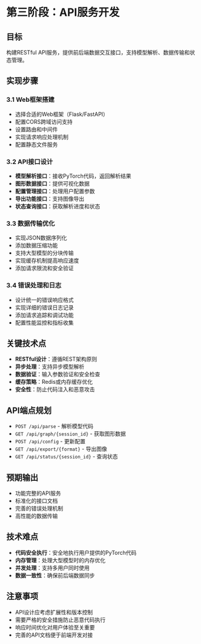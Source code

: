 # 第三阶段：API服务开发

## 目标
构建RESTful API服务，提供前后端数据交互接口，支持模型解析、数据传输和状态管理。

## 实现步骤

### 3.1 Web框架搭建
- 选择合适的Web框架（Flask/FastAPI）
- 配置CORS跨域访问支持
- 设置路由和中间件
- 实现请求响应处理机制
- 配置静态文件服务

### 3.2 API接口设计
- **模型解析接口**：接收PyTorch代码，返回解析结果
- **图形数据接口**：提供可视化数据
- **配置管理接口**：处理用户配置参数
- **导出功能接口**：支持图像导出
- **状态查询接口**：获取解析进度和状态

### 3.3 数据传输优化
- 实现JSON数据序列化
- 添加数据压缩功能
- 支持大型模型的分块传输
- 实现缓存机制提高响应速度
- 添加请求限流和安全验证

### 3.4 错误处理和日志
- 设计统一的错误响应格式
- 实现详细的错误日志记录
- 添加请求追踪和调试功能
- 配置性能监控和指标收集

## 关键技术点
- **RESTful设计**：遵循REST架构原则
- **异步处理**：支持异步模型解析
- **数据验证**：输入参数验证和安全检查
- **缓存策略**：Redis或内存缓存优化
- **安全性**：防止代码注入和恶意攻击

## API端点规划
- `POST /api/parse` - 解析模型代码
- `GET /api/graph/{session_id}` - 获取图形数据
- `POST /api/config` - 更新配置
- `GET /api/export/{format}` - 导出图像
- `GET /api/status/{session_id}` - 查询状态

## 预期输出
- 功能完整的API服务
- 标准化的接口文档
- 完善的错误处理机制
- 高性能的数据传输

## 技术难点
- **代码安全执行**：安全地执行用户提供的PyTorch代码
- **内存管理**：处理大型模型时的内存优化
- **并发处理**：支持多用户同时使用
- **数据一致性**：确保前后端数据同步

## 注意事项
- API设计应考虑扩展性和版本控制
- 需要严格的安全措施防止恶意代码执行
- 响应时间优化对用户体验至关重要
- 完善的API文档便于前端开发对接
